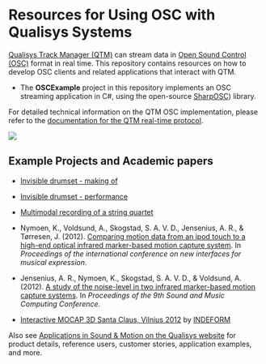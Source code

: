 # Resources for Using OSC with Qualisys Systems

[Qualisys Track Manager (QTM)](http://www.qualisys.com/software/qualisys-track-manager/) can stream data in [Open Sound Control (OSC)](http://opensoundcontrol.org/) format in real time. This repository contains resources on how to develop OSC clients and related applications that interact with QTM.

- The **OSCExample** project in this repository implements an OSC streaming application in C#, using the open-source [SharpOSC](http://github.com/ValdemarOrn/SharpOSC)) library.

For detailed technical information on the QTM OSC implementation, please refer to the [documentation for the QTM real-time protocol](https://qualisys.github.io/Real-Time-Protocol-Documentation/).

![](https://s3-eu-west-1.amazonaws.com/content.qualisys.com/2014/01/sound-and-motion.jpg)

## Example Projects and Academic papers

- [Invisible drumset - making of](https://www.youtube.com/watch?v=6tdQLmIKo2w&index=21&list=LL6cFKcne_eh_5oCkL6emDLw&t=0s)

- [Invisible drumset - performance](https://www.youtube.com/watch?v=hSwX3J7mnFs&index=22&list=LL6cFKcne_eh_5oCkL6emDLw&t=0s)

- [Multimodal recording of a string quartet](https://www.youtube.com/watch?v=wmdGooMLnIA)

- Nymoen, K., Voldsund, A., Skogstad, S. A. V. D., Jensenius, A. R., & Tørresen, J. (2012). [Comparing motion data from an ipod touch to a high-end optical infrared marker-based motion capture system](http://www.nime.org/proceedings/2012/nime2012_198.pdf). In *Proceedings of the international conference on new interfaces for musical expression*. 
- Jensenius, A. R., Nymoen, K., Skogstad, S. A. V. D., & Voldsund, A. (2012). [A study of the noise-level in two infrared marker-based motion capture systems](http://www.arj.no/wp-content/2012/07/Jensenius_SMC_2012a.pdf). In *Proceedings of the 9th Sound and Music Computing Conference*.
* [Interactive MOCAP 3D Santa Claus, Vilnius 2012](https://youtu.be/U-BX9UPbKh4) by [INDEFORM](http://www.indeform.com/)

Also see [Applications in Sound & Motion on the Qualisys website](http://www.qualisys.com/applications/other/sound-motion) for product details, reference users, customer stories, application examples, and more.
